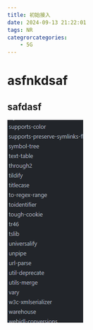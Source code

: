 ```yaml
---
title: 初始接入
date: 2024-09-13 21:22:01
tags: NR
categrorcategories:
    - 5G
---
```

# asfnkdsaf

## safdasf

![20240913220226](https://raw.githubusercontent.com/gjhOVO/PicGo/main/20240913220226.png)